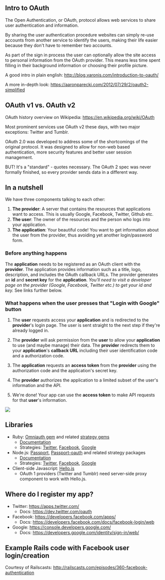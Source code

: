 ## Intro to OAuth

The Open Authentication, or OAuth, protocol allows web services to share user authentication and information.

By sharing the user authentication procedure websites can simply re-use accounts from another service to identify the users, making their life easier because they don't have to remember two accounts.

As part of the sign in process the user can optionally allow the site access to personal information from the OAuth provider. This means less time spent filling in their background information or choosing their profile picture.

A good intro in plain english: http://blog.varonis.com/introduction-to-oauth/

A more in-depth look: https://aaronparecki.com/2012/07/29/2/oauth2-simplified

## OAuth v1 vs. OAuth v2

OAuth history overview on Wikipedia: https://en.wikipedia.org/wiki/OAuth

Most prominent services use OAuth v2 these days, with two major exceptions: Twitter and Tumblr. 

OAuth 2.0 was developed to address some of the shortcomings of the original protocol. It was designed to allow for non-web based authentication, more security features and better user session management.

BUT! It's a "standard" - quotes necessary. The OAuth 2 spec was never formally finished, so every provider sends data in a different way.

## In a nutshell

We have three components talking to each other:

1. **The provider**: A server that contains the resources that applications want to access. This is usually Google, Facebook, Twitter, Github etc.
2. **The user**: The owner of the resources and the person who logs into your application.
3. **The application**: Your beautiful code! You want to get information about the user from the provider, thus avoiding yet another login/password form.

### Before anything happens

The **application** needs to be registered as an OAuth client with the **provider**. The application provides information such as a title, logo, description, and includes the OAuth callback URLs. The provider generates an **id** and **secret key** for the **application**. _You'll need to visit a developer page on the provider (Google, Facebook, Twitter etc.) to get your id and key._ See links further below.

### What happens when the user presses that "Login with Google" button

1. The **user** requests access your **application** and is redirected to the **provider**'s login page. The user is sent straight to the next step if they're already logged in.

2. The **provider** will ask permission from the **user** to allow your **application** to use (and maybe manage) their data. The **provider** redirects them to your **application**'s **callback URL** including their user identification code and a authorization code.

3. The **application** requests an **access token** from the **provider** using the authorization code and the application's secret key.

4. The **provider** authorizes the application to a limited subset of the user's information and the API.

5. We're done! Your app can use the **access token** to make API requests for that **user**'s information.

![](http://i.stack.imgur.com/Xn4c0.png)

## Libraries

* Ruby: [Omniauth gem](https://github.com/intridea/omniauth) and related [strategy gems](https://github.com/intridea/omniauth/wiki/List-of-Strategies)
    - [Documentation](https://github.com/intridea/omniauth/wiki)
    - Strategies: [Twitter](https://github.com/arunagw/omniauth-twitter), [Facebook](https://github.com/mkdynamic/omniauth-facebook), [Google](https://github.com/zquestz/omniauth-google-oauth2)
* Node.js: [Passport](http://passportjs.org/), [Passport-oauth](http://passportjs.org/docs/oauth) and related strategy packages
    - [Documentation](http://passportjs.org/docs/oauth)
    - Strategies: [Twitter](https://github.com/jaredhanson/passport-twitter), [Facebook](https://github.com/jaredhanson/passport-facebook), [Google](https://github.com/jaredhanson/passport-google)
* Client-side Javascript: [Hello.js](http://adodson.com/hello.js/)
    - OAuth 1 providers (Twitter and Tumblr) need server-side proxy component to work with Hello.js.

## Where do I register my app?

* Twitter: https://apps.twitter.com/
    - Docs: https://dev.twitter.com/oauth
* Facebook: https://developers.facebook.com/apps/
    - Docs: https://developers.facebook.com/docs/facebook-login/web
* Google: https://console.developers.google.com/
    - Docs: https://developers.google.com/identity/sign-in/web/

## Example Rails code with Facebook user login/creation

Courtesy of Railscasts: http://railscasts.com/episodes/360-facebook-authentication
